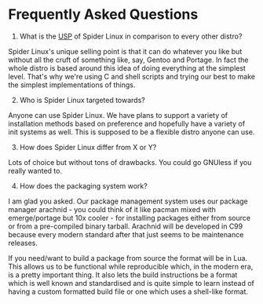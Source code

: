 # Frequently Asked Questions

1. What is the [USP](https://en.wikipedia.org/wiki/Unique_selling_proposition)
   of Spider Linux in comparison to every other distro?

Spider Linux's unique selling point is that it can do whatever you like but
without all the cruft of something like, say, Gentoo and Portage. In fact the
whole distro is based around this idea of doing everything at the simplest
level. That's why we're using C and shell scripts and trying our best to make
the simplest implementations of things.

2. Who is Spider Linux targeted towards?

Anyone can use Spider Linux. We have plans to support a variety of installation
methods based on preference and hopefully have a variety of init systems as
well. This is supposed to be a flexible distro anyone can use.

3. How does Spider Linux differ from X or Y?

Lots of choice but without tons of drawbacks. You could go GNUless if you
really wanted to.

4. How does the packaging system work?

I am glad you asked. Our package management system uses our package manager
arachnid - you could think of it like pacman mixed with emerge/portage but 10x
cooler - for installing packages either from source or from a pre-compiled
binary tarball. Arachnid will be developed in C99 because every modern standard
after that just seems to be maintenance releases.

If you need/want to build a package from source the format will be in Lua. This
allows us to be functional while reproducible which, in the modern era, is a
pretty important thing. It also lets the build instructions be a format which
is well known and standardised and is quite simple to learn instead of having a
custom formatted build file or one which uses a shell-like format.
